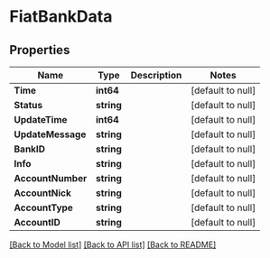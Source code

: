 # FiatBankData

## Properties
Name | Type | Description | Notes
------------ | ------------- | ------------- | -------------
**Time** | **int64** |  | [default to null]
**Status** | **string** |  | [default to null]
**UpdateTime** | **int64** |  | [default to null]
**UpdateMessage** | **string** |  | [default to null]
**BankID** | **string** |  | [default to null]
**Info** | **string** |  | [default to null]
**AccountNumber** | **string** |  | [default to null]
**AccountNick** | **string** |  | [default to null]
**AccountType** | **string** |  | [default to null]
**AccountID** | **string** |  | [default to null]

[[Back to Model list]](../README.md#documentation-for-models) [[Back to API list]](../README.md#documentation-for-api-endpoints) [[Back to README]](../README.md)


